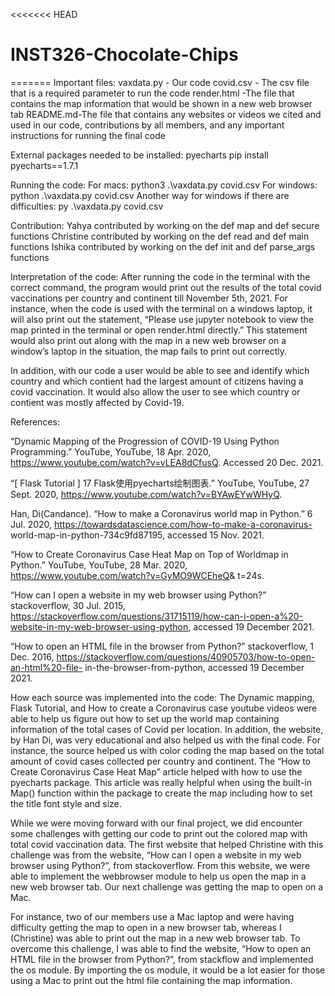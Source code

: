 
<<<<<<< HEAD
# INST326-Chocolate-Chips
=======
Important files:
vaxdata.py - Our code
covid.csv - The csv file that is a required parameter to run the code
render.html -The file that contains the map information that would be shown in 
a new web browser tab 
README.md-The file that contains any websites or videos we cited and 
used in our code, contributions by all members, and any important instructions 
for running the final code



External packages needed to be installed:
pyecharts 
pip install pyecharts==1.7.1



Running the code:
For macs: python3 .\vaxdata.py covid.csv
For windows: python .\vaxdata.py covid.csv 
Another way for windows if there are difficulties: py .\vaxdata.py covid.csv

Contribution:
Yahya contributed by working on the def map and def secure functions
Christine contributed by working on the def read and def main functions
Ishika contributed by working on the def init and def parse_args functions


Interpretation of  the code:
After running the code in the terminal with the correct command, 
the program would print out the results of the total covid vaccinations 
per country and continent till November 5th, 2021. For instance, when the 
code is used with the terminal on a windows laptop, it will also print out 
the statement, “Please use jupyter notebook to view the map printed in the 
terminal or open render.html directly.” This statement would also print 
out along with the map in a new web browser on a window’s laptop in the 
situation, the map fails to print out correctly. 

In addition, with our code a user would be able to see and identify which 
country and which contient had the largest amount of citizens having a 
covid vaccination. It would also allow the user to see which country or contient
was mostly affected by Covid-19.


References:

“Dynamic Mapping of the Progression of COVID-19 Using Python Programming.” 
YouTube, YouTube, 18 Apr. 2020, https://www.youtube.com/watch?v=vLEA8dCfusQ. 
Accessed 20 Dec. 2021.


“[ Flask Tutorial ] 17 Flask使用pyecharts绘制图表.” YouTube, YouTube, 27 Sept. 
2020, https://www.youtube.com/watch?v=BYAwEYwWHyQ.

Han, Di(Candance). “How to make a Coronavirus world map in Python.” 6 Jul. 
2020, https://towardsdatascience.com/how-to-make-a-coronavirus-
world-map-in-python-734c9fd87195, accessed 15 Nov. 2021.

“How to Create Coronavirus Case Heat Map on Top of Worldmap in Python.” 
YouTube, YouTube, 28 Mar. 2020, https://www.youtube.com/watch?v=GyMO9WCEheQ&amp;
t=24s.

“How can I open a website in my web browser using Python?” stackoverflow, 
30 Jul. 2015, https://stackoverflow.com/questions/31715119/how-can-i-open-a%20-website-in-my-web-browser-using-python, accessed 19 December 
2021. 

“How to open an HTML file in the browser from Python?” stackoverflow, 1 Dec. 
2016, https://stackoverflow.com/questions/40905703/how-to-open-an-html%20-file-
in-the-browser-from-python, accessed 19 December 2021.

How each source was implemented into the code:
The Dynamic mapping, Flask Tutorial, and How to create a Coronavirus case 
youtube videos were able to help us figure out how to set up the world map 
containing information of the total cases of Covid per location. In addition, 
the website, by Han Di, was very educational and also helped us with the final 
code. For instance, the source helped us with color coding the map based on the 
total amount of covid cases collected per country and continent.  The “How to 
Create Coronavirus Case Heat Map” article helped with how to use the pyecharts 
package. This article was really helpful when using the built-in Map() 
function within the package to create the map including 
how to set the title font style and size. 


While we were moving forward with our final project, we did encounter some 
challenges with getting our code to print out the colored map with total covid 
vaccination data. The first website that helped Christine with this challenge 
was from the website, “How can I open a website in my web browser using 
Python?”, from stackoverflow. From this website, we were able to implement 
the webbrowser module to help us open the map in a new web browser tab. 
Our next challenge was getting the map to open on a Mac. 

For instance, two of our members use a Mac laptop and were having 
difficulty getting the map to open in a new browser tab, whereas I (Christine) 
was able to print out the map in a new web browser tab. To overcome this 
challenge, I was able to find the website, “How to open an HTML file in 
the browser from Python?”, from stackflow and implemented the os module. 
By importing the os module, it would be a lot easier for those using a Mac 
to print out the html file containing the map information. 

